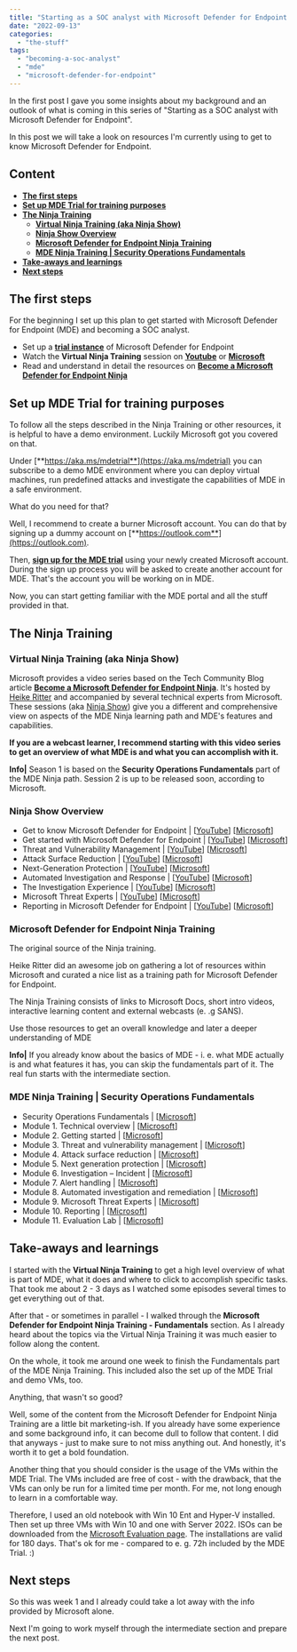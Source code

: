 ```yaml
---
title: "Starting as a SOC analyst with Microsoft Defender for Endpoint | Learning resources for beginners"
date: "2022-09-13"
categories: 
  - "the-stuff"
tags: 
  - "becoming-a-soc-analyst"
  - "mde"
  - "microsoft-defender-for-endpoint"
---
```


In the first post I gave you some insights about my background and an outlook of what is coming in this series of "Starting as a SOC analyst with Microsoft Defender for Endpoint".

In this post we will take a look on resources I'm currently using to get to know Microsoft Defender for Endpoint.

## Content

- **[The first steps](#the-first-steps)**
- **[Set up MDE Trial for training purposes](#Set-up-MDE-Trial-for-training-purposes)**
- **[The Ninja Training](#The-Ninja-Training)**
    - **[Virtual Ninja Training (aka Ninja Show)](#Virtual-Ninja-Training-(aka-Ninja-Show))**
    - **[Ninja Show Overview](#Ninja-Show-Overview)**
    - **[Microsoft Defender for Endpoint Ninja Training](#Microsoft-Defender-for-Endpoint-Ninja-Training)**
    - **[MDE Ninja Training | Security Operations Fundamentals](#MDE-Ninja-Training-|-Security-Operations-Fundamentals)**
- **[Take-aways and learnings](#Take-aways-and-learnings)**
- **[Next steps](#Next-steps)**

## The first steps

For the beginning I set up this plan to get started with Microsoft Defender for Endpoint (MDE) and becoming a SOC analyst.

- Set up a **[trial instance](https://aka.ms/mdetrial)** of Microsoft Defender for Endpoint
- Watch the **Virtual Ninja Training** session on **[Youtube](https://www.youtube.com/watch?v=LRFdd4GCZ-Y&list=PLmAptfqzxVEXzbOYvCMjXJQuAwpqnACZ4)** or **[Microsoft](https://aka.ms/ninjashow)**
- Read and understand in detail the resources on **[Become a Microsoft Defender for Endpoint Ninja](https://techcommunity.microsoft.com/t5/microsoft-defender-for-endpoint/become-a-microsoft-defender-for-endpoint-ninja/ba-p/1515647)**

## Set up MDE Trial for training purposes

To follow all the steps described in the Ninja Training or other resources, it is helpful to have a demo environment. Luckily Microsoft got you covered on that.

Under [**https://aka.ms/mdetrial**](https://aka.ms/mdetrial) you can subscribe to a demo MDE environment where you can deploy virtual machines, run predefined attacks and investigate the capabilities of MDE in a safe environment.

What do you need for that?

Well, I recommend to create a burner Microsoft account. You can do that by signing up a dummy account on [**https://outlook.com**](https://outlook.com).

Then, [**sign up for the MDE trial**](https://aka.ms/mdetrial) using your newly created Microsoft account. During the sign up process you will be asked to create another account for MDE. That's the account you will be working on in MDE.

Now, you can start getting familiar with the MDE portal and all the stuff provided in that.

## The Ninja Training

### Virtual Ninja Training (aka Ninja Show)

Microsoft provides a video series based on the Tech Community Blog article [**Become a Microsoft Defender for Endpoint Ninja**](https://techcommunity.microsoft.com/t5/microsoft-defender-for-endpoint/become-a-microsoft-defender-for-endpoint-ninja/ba-p/1515647). It's hosted by [Heike Ritter](https://twitter.com/HeikeRitter) and accompanied by several technical experts from Microsoft. These sessions (aka [Ninja Show](https://aka.ms/ninjashow)) give you a different and comprehensive view on aspects of the MDE Ninja learning path and MDE's features and capabilities.

**If you are a webcast learner, I recommend starting with this video series to get an overview of what MDE is and what you can accomplish with it.**

**Info|** Season 1 is based on the **Security Operations Fundamentals** part of the MDE Ninja path. Session 2 is up to be released soon, according to Microsoft.

### Ninja Show Overview

- Get to know Microsoft Defender for Endpoint | \[[YouTube](https://www.youtube.com/watch?v=LRFdd4GCZ-Y&list=PLmAptfqzxVEXzbOYvCMjXJQuAwpqnACZ4&index=2)\] \[[Microsoft](https://www.microsoft.com/en-us/videoplayer/embed/RE4Y4C4)\]
- Get started with Microsoft Defender for Endpoint | \[[YouTube](https://www.youtube.com/watch?v=46nJFzvG11s&list=PLmAptfqzxVEXzbOYvCMjXJQuAwpqnACZ4&index=3)\] \[[Microsoft](https://www.microsoft.com/en-us/videoplayer/embed/RE4XSvq)\]
- Threat and Vulnerability Management | \[[YouTube](https://www.youtube.com/watch?v=mt6GcC9Qbhw&list=PLmAptfqzxVEXzbOYvCMjXJQuAwpqnACZ4&index=4)\] \[[Microsoft](https://www.microsoft.com/en-us/videoplayer/embed/RE4XTiJ)\]
- Attack Surface Reduction | \[[YouTube](https://www.youtube.com/watch?v=-5pfXrSF1rI&list=PLmAptfqzxVEXzbOYvCMjXJQuAwpqnACZ4&index=5)\] \[[Microsoft](https://www.microsoft.com/en-us/videoplayer/embed/RE4Y7jw)\]
- Next-Generation Protection | \[[YouTube](https://www.youtube.com/watch?v=fou9cEqriH8&list=PLmAptfqzxVEXzbOYvCMjXJQuAwpqnACZ4&index=6)\] \[[Microsoft](https://www.microsoft.com/en-us/videoplayer/embed/RE4Ydvk)\]
- Automated Investigation and Response | \[[YouTube](https://www.youtube.com/watch?v=lu5G-VbELyg&list=PLmAptfqzxVEXzbOYvCMjXJQuAwpqnACZ4&index=7)\] \[[Microsoft](https://www.microsoft.com/en-us/videoplayer/embed/RE4Yl1a)\]
- The Investigation Experience | \[[YouTube](https://www.youtube.com/watch?v=TUU5o2Z7oYw&list=PLmAptfqzxVEXzbOYvCMjXJQuAwpqnACZ4&index=8)\] \[[Microsoft](https://www.microsoft.com/en-us/videoplayer/embed/RE4YhOl)\]
- Microsoft Threat Experts | \[[YouTube](https://www.youtube.com/watch?v=FL87MCkV0Mw&list=PLmAptfqzxVEXzbOYvCMjXJQuAwpqnACZ4&index=9)\] \[[Microsoft](https://www.microsoft.com/en-us/videoplayer/embed/RE4YJAu)\]
- Reporting in Microsoft Defender for Endpoint | \[[YouTube](https://www.youtube.com/watch?v=rhspsNvLpVk&list=PLmAptfqzxVEXzbOYvCMjXJQuAwpqnACZ4&index=10)\] \[[Microsoft](https://www.microsoft.com/en-us/videoplayer/embed/RE4Zf9N)\]

### Microsoft Defender for Endpoint Ninja Training

The original source of the Ninja training.

Heike Ritter did an awesome job on gathering a lot of resources within Microsoft and curated a nice list as a training path for Microsoft Defender for Endpoint.

The Ninja Training consists of links to Microsoft Docs, short intro videos, interactive learning content and external webcasts (e. .g SANS).

Use those resources to get an overall knowledge and later a deeper understanding of MDE

**Info|** If you already know about the basics of MDE - i. e. what MDE actually is and what features it has, you can skip the fundamentals part of it. The real fun starts with the intermediate section.

### MDE Ninja Training | Security Operations Fundamentals

- Security Operations Fundamentals | \[[Microsoft](https://techcommunity.microsoft.com/t5/microsoft-defender-for-endpoint/become-a-microsoft-defender-for-endpoint-ninja/ba-p/1515647#_Toc45281200)\]
- Module 1. Technical overview | \[[Microsoft](https://techcommunity.microsoft.com/t5/microsoft-defender-for-endpoint/become-a-microsoft-defender-for-endpoint-ninja/ba-p/1515647#_Toc45281201)\]
- Module 2. Getting started | \[[Microsoft](https://techcommunity.microsoft.com/t5/microsoft-defender-for-endpoint/become-a-microsoft-defender-for-endpoint-ninja/ba-p/1515647#_Toc45281202)\]
- Module 3. Threat and vulnerability management | \[[Microsoft](https://techcommunity.microsoft.com/t5/microsoft-defender-for-endpoint/become-a-microsoft-defender-for-endpoint-ninja/ba-p/1515647#_Toc45281203)\]
- Module 4. Attack surface reduction | \[[Microsoft](https://techcommunity.microsoft.com/t5/microsoft-defender-for-endpoint/become-a-microsoft-defender-for-endpoint-ninja/ba-p/1515647#_Toc45281204)\]
- Module 5. Next generation protection | \[[Microsoft](https://techcommunity.microsoft.com/t5/microsoft-defender-for-endpoint/become-a-microsoft-defender-for-endpoint-ninja/ba-p/1515647#_Toc45281205)\]
- Module 6. Investigation – Incident | \[[Microsoft](https://techcommunity.microsoft.com/t5/microsoft-defender-for-endpoint/become-a-microsoft-defender-for-endpoint-ninja/ba-p/1515647#_Toc45281206)\]
- Module 7. Alert handling | \[[Microsoft](https://techcommunity.microsoft.com/t5/microsoft-defender-for-endpoint/become-a-microsoft-defender-for-endpoint-ninja/ba-p/1515647#_Toc45281207)\]
- Module 8. Automated investigation and remediation | \[[Microsoft](https://techcommunity.microsoft.com/t5/microsoft-defender-for-endpoint/become-a-microsoft-defender-for-endpoint-ninja/ba-p/1515647#_Toc45281208)\]
- Module 9. Microsoft Threat Experts | \[[Microsoft](https://techcommunity.microsoft.com/t5/microsoft-defender-for-endpoint/become-a-microsoft-defender-for-endpoint-ninja/ba-p/1515647#_Toc45281209)\]
- Module 10. Reporting | \[[Microsoft](https://techcommunity.microsoft.com/t5/microsoft-defender-for-endpoint/become-a-microsoft-defender-for-endpoint-ninja/ba-p/1515647#_Toc45281210)\]
- Module 11. Evaluation Lab | \[[Microsoft](https://techcommunity.microsoft.com/t5/microsoft-defender-for-endpoint/become-a-microsoft-defender-for-endpoint-ninja/ba-p/1515647#_Toc45281211)\]

## Take-aways and learnings

I started with the **Virtual Ninja Training** to get a high level overview of what is part of MDE, what it does and where to click to accomplish specific tasks. That took me about 2 - 3 days as I watched some episodes several times to get everything out of that.

After that - or sometimes in parallel - I walked through the **Microsoft Defender for Endpoint Ninja Training - Fundamentals** section. As I already heard about the topics via the Virtual Ninja Training it was much easier to follow along the content.

On the whole, it took me around one week to finish the Fundamentals part of the MDE Ninja Training. This included also the set up of the MDE Trial and demo VMs, too.

Anything, that wasn't so good?

Well, some of the content from the Microsoft Defender for Endpoint Ninja Training are a little bit marketing-ish. If you already have some experience and some background info, it can become dull to follow that content. I did that anyways - just to make sure to not miss anything out. And honestly, it's worth it to get a bold foundation.

Another thing that you should consider is the usage of the VMs within the MDE Trial. The VMs included are free of cost - with the drawback, that the VMs can only be run for a limited time per month. For me, not long enough to learn in a comfortable way.

Therefore, I used an old notebook with Win 10 Ent and Hyper-V installed. Then set up three VMs with Win 10 and one with Server 2022. ISOs can be downloaded from the [Microsoft Evaluation page](https://www.microsoft.com/en-us/evalcenter). The installations are valid for 180 days. That's ok for me - compared to e. g. 72h included by the MDE Trial. :)

## Next steps

So this was week 1 and I already could take a lot away with the info provided by Microsoft alone.

Next I'm going to work myself through the intermediate section and prepare the next post.
